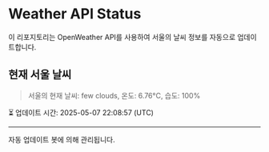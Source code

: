 
# Weather API Status

이 리포지토리는 OpenWeather API를 사용하여 서울의 날씨 정보를 자동으로 업데이트합니다.

## 현재 서울 날씨
> 서울의 현재 날씨: few clouds, 온도: 6.76°C, 습도: 100%

⏳ 업데이트 시간: 2025-05-07 22:08:57 (UTC)

---
자동 업데이트 봇에 의해 관리됩니다.
